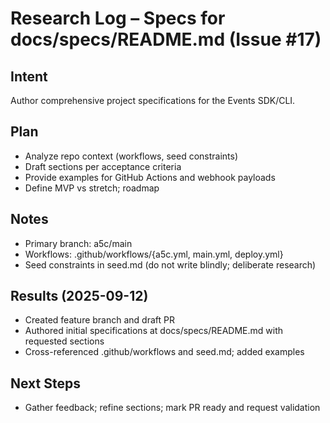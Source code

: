 # Research Log – Specs for docs/specs/README.md (Issue #17)

## Intent
Author comprehensive project specifications for the Events SDK/CLI.

## Plan
- Analyze repo context (workflows, seed constraints)
- Draft sections per acceptance criteria
- Provide examples for GitHub Actions and webhook payloads
- Define MVP vs stretch; roadmap

## Notes
- Primary branch: a5c/main
- Workflows: .github/workflows/{a5c.yml, main.yml, deploy.yml}
- Seed constraints in seed.md (do not write blindly; deliberate research)


## Results (2025-09-12)
- Created feature branch and draft PR
- Authored initial specifications at docs/specs/README.md with requested sections
- Cross-referenced .github/workflows and seed.md; added examples

## Next Steps
- Gather feedback; refine sections; mark PR ready and request validation
